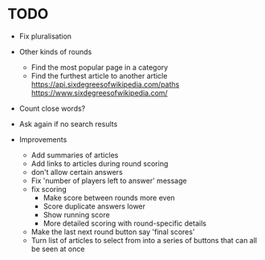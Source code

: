 # TODO


* Fix pluralisation
* Other kinds of rounds
  * Find the most popular page in a category
  * Find the furthest article to another article https://api.sixdegreesofwikipedia.com/paths
  https://www.sixdegreesofwikipedia.com/
* Count close words?
* Ask again if no search results

* Improvements
  * Add summaries of articles
  * Add links to articles during round scoring
  * don't allow certain answers
  * Fix 'number of players left to answer' message
  * fix scoring
    * Make score between rounds more even
    * Score duplicate answers lower
    * Show running score
    * More detailed scoring with round-specific details
  * Make the last next round button say 'final scores'
  * Turn list of articles to select from into a series of buttons that can all be seen at once
